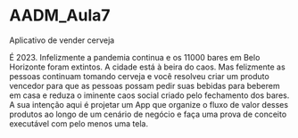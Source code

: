 # AADM_Aula7
Aplicativo de vender cerveja

É 2023. Infelizmente a pandemia continua e os 11000 bares em Belo Horizonte foram extintos.
A cidade está à beira do caos. Mas felizmente as pessoas continuam tomando cerveja e você resolveu criar um produto vencedor para que as pessoas possam pedir suas bebidas para beberem em casa e reduza o iminente caos social criado pelo fechamento dos bares.
A sua intenção aqui é projetar um App que organize o fluxo de valor desses produtos ao longo de um cenário de negócio e faça uma prova de conceito executável com pelo menos uma tela.
